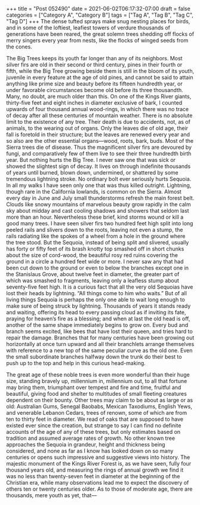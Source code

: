 +++
title = "Post 052490"
date = 2021-06-02T06:17:32-07:00
draft = false
categories = ["Category A", "Category B"]
tags = ["Tag A", "Tag B", "Tag C", "Tag D"]
+++
The dense tufted sprays make snug nesting places for birds, and in some of the loftiest, leafiest towers of verdure thousands of generations have been reared, the great solemn trees shedding off flocks of merry singers every year from nests, like the flocks of winged seeds from the cones.

The Big Trees keeps its youth far longer than any of its neighbors. Most silver firs are old in their second or third century, pines in their fourth or fifth, while the Big Tree growing beside them is still in the bloom of its youth, juvenile in every feature at the age of old pines, and cannot be said to attain anything like prime size and beauty before its fifteen hundredth year, or under favorable circumstances become old before its three thousandth. Many, no doubt, are much older than this. On one of the Kings River giants, thirty-five feet and eight inches in diameter exclusive of bark, I counted upwards of four thousand annual wood-rings, in which there was no trace of decay after all these centuries of mountain weather. There is no absolute limit to the existence of any tree. Their death is due to accidents, not, as of animals, to the wearing out of organs. Only the leaves die of old age, their fall is foretold in their structure; but the leaves are renewed every year and so also are the other essential organs—wood, roots, bark, buds. Most of the Sierra trees die of disease. Thus the magnificent silver firs are devoured by fungi, and comparatively few of them live to see their three hundredth birth year. But nothing hurts the Big Tree. I never saw one that was sick or showed the slightest sign of decay. It lives on through indefinite thousands of years until burned, blown down, undermined, or shattered by some tremendous lightning stroke. No ordinary bolt ever seriously hurts Sequoia. In all my walks I have seen only one that was thus killed outright. Lightning, though rare in the California lowlands, is common on the Sierra. Almost every day in June and July small thunderstorms refresh the main forest belt. Clouds like snowy mountains of marvelous beauty grow rapidly in the calm sky about midday and cast cooling shadows and showers that seldom last more than an hour. Nevertheless these brief, kind storms wound or kill a good many trees. I have seen silver firs two hundred feet high split into long peeled rails and slivers down to the roots, leaving not even a stump, the rails radiating like the spokes of a wheel from a hole in the ground where the tree stood. But the Sequoia, instead of being split and slivered, usually has forty or fifty feet of its brash knotty top smashed off in short chunks about the size of cord-wood, the beautiful rosy red ruins covering the ground in a circle a hundred feet wide or more. I never saw any that had been cut down to the ground or even to below the branches except one in the Stanislaus Grove, about twelve feet in diameter, the greater part of which was smashed to fragments, leaving only a leafless stump about seventy-five feet high. It is a curious fact that all the very old Sequoias have lost their heads by lightning. “All things come to him who waits.” But of all living things Sequoia is perhaps the only one able to wait long enough to make sure of being struck by lightning. Thousands of years it stands ready and waiting, offering its head to every passing cloud as if inviting its fate, praying for heaven’s fire as a blessing; and when at last the old head is off, another of the same shape immediately begins to grow on. Every bud and branch seems excited, like bees that have lost their queen, and tries hard to repair the damage. Branches that for many centuries have been growing out horizontally at once turn upward and all their branchlets arrange themselves with reference to a new top of the same peculiar curve as the old one. Even the small subordinate branches halfway down the trunk do their best to push up to the top and help in this curious head-making.

The great age of these noble trees is even more wonderful than their huge size, standing bravely up, millennium in, millennium out, to all that fortune may bring them, triumphant over tempest and fire and time, fruitful and beautiful, giving food and shelter to multitudes of small fleeting creatures dependent on their bounty. Other trees may claim to be about as large or as old: Australian Gums, Senegal Baobabs, Mexican Taxodiums, English Yews, and venerable Lebanon Cedars, trees of renown, some of which are from ten to thirty feet in diameter. We read of oaks that are supposed to have existed ever since the creation, but strange to say I can find no definite accounts of the age of any of these trees, but only estimates based on tradition and assumed average rates of growth. No other known tree approaches the Sequoia in grandeur, height and thickness being considered, and none as far as I know has looked down on so many centuries or opens such impressive and suggestive views into history. The majestic monument of the Kings River Forest is, as we have seen, fully four thousand years old, and measuring the rings of annual growth we find it was no less than twenty-seven feet in diameter at the beginning of the Christian era, while many observations lead me to expect the discovery of others ten or twenty centuries older. As to those of moderate age, there are thousands, mere youth as yet, that—
